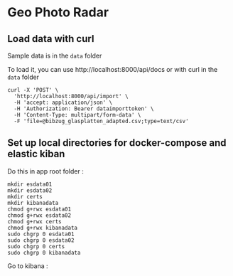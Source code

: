 # Geo Photo Radar

## Load data with curl

Sample data is in the `data` folder

To load it, you can use http://localhost:8000/api/docs or with curl in the `data` folder
```
curl -X 'POST' \
  'http://localhost:8000/api/import' \
  -H 'accept: application/json' \
  -H 'Authorization: Bearer dataimporttoken' \
  -H 'Content-Type: multipart/form-data' \
  -F 'file=@bibzug_glasplatten_adapted.csv;type=text/csv'
```



## Set up local directories for docker-compose and elastic kiban

Do this in app root folder :
```
mkdir esdata01
mkdir esdata02
mkdir certs
mkdir kibanadata
chmod g+rwx esdata01
chmod g+rwx esdata02
chmod g+rwx certs
chmod g+rwx kibanadata
sudo chgrp 0 esdata01
sudo chgrp 0 esdata02
sudo chgrp 0 certs
sudo chgrp 0 kibanadata
```

Go to kibana : 